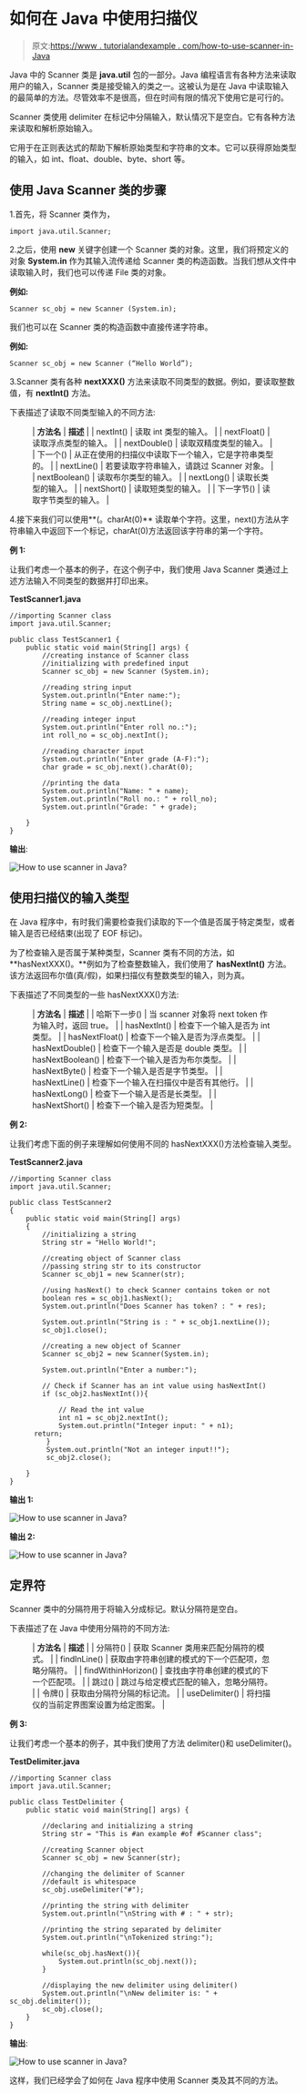 # 如何在 Java 中使用扫描仪

> 原文:[https://www . tutorialandexample . com/how-to-use-scanner-in-Java](https://www.tutorialandexample.com/how-to-use-scanner-in-java)

Java 中的 Scanner 类是 **java.util** 包的一部分。Java 编程语言有各种方法来读取用户的输入，Scanner 类是接受输入的类之一。这被认为是在 Java 中读取输入的最简单的方法。尽管效率不是很高，但在时间有限的情况下使用它是可行的。

Scanner 类使用 delimiter 在标记中分隔输入，默认情况下是空白。它有各种方法来读取和解析原始输入。

它用于在正则表达式的帮助下解析原始类型和字符串的文本。它可以获得原始类型的输入，如 int、float、double、byte、short 等。

## 使用 Java Scanner 类的步骤

1.首先，将 Scanner 类作为，

```
import java.util.Scanner;
```

2.之后，使用 **new** 关键字创建一个 Scanner 类的对象。这里，我们将预定义的对象 **System.in** 作为其输入流传递给 Scanner 类的构造函数。当我们想从文件中读取输入时，我们也可以传递 File 类的对象。

**例如:**

```
Scanner sc_obj = new Scanner (System.in);
```

我们也可以在 Scanner 类的构造函数中直接传递字符串。

**例如:**

```
Scanner sc_obj = new Scanner (“Hello World”);
```

3.Scanner 类有各种 **nextXXX()** 方法来读取不同类型的数据。例如，要读取整数值，有 **nextInt()** 方法。

下表描述了读取不同类型输入的不同方法:

<figure class="wp-block-table">

| **方法名** | **描述** |
| nextInt() | 读取 int 类型的输入。 |
| nextFloat() | 读取浮点类型的输入。 |
| nextDouble() | 读取双精度类型的输入。 |
| 下一个() | 从正在使用的扫描仪中读取下一个输入，它是字符串类型的。 |
| nextLine() | 若要读取字符串输入，请跳过 Scanner 对象。 |
| nextBoolean() | 读取布尔类型的输入。 |
| nextLong() | 读取长类型的输入。 |
| nextShort() | 读取短类型的输入。 |
| 下一字节() | 读取字节类型的输入。 |

</figure>

4.接下来我们可以使用**(。charAt(0)** 读取单个字符。这里，next()方法从字符串输入中返回下一个标记，charAt(0)方法返回该字符串的第一个字符。

**例 1:**

让我们考虑一个基本的例子，在这个例子中，我们使用 Java Scanner 类通过上述方法输入不同类型的数据并打印出来。

**TestScanner1.java**

```
//importing Scanner class
import java.util.Scanner;

public class TestScanner1 {
	public static void main(String[] args) {
		//creating instance of Scanner class
		//initializing with predefined input
		Scanner sc_obj = new Scanner (System.in);

		//reading string input
		System.out.println("Enter name:");
		String name = sc_obj.nextLine();

		//reading integer input
		System.out.println("Enter roll no.:");
		int roll_no = sc_obj.nextInt();

		//reading character input
		System.out.println("Enter grade (A-F):");
		char grade = sc_obj.next().charAt(0);

		//printing the data
		System.out.println("Name: " + name);
		System.out.println("Roll no.: " + roll_no);
		System.out.println("Grade: " + grade);

	}
}
```

**输出**:

![How to use scanner in Java?](../Images/7bdf307cf253a832b8b9bee061231ce8.png)  

## 使用扫描仪的输入类型

在 Java 程序中，有时我们需要检查我们读取的下一个值是否属于特定类型，或者输入是否已经结束(出现了 EOF 标记)。

为了检查输入是否属于某种类型，Scanner 类有不同的方法，如 **hasNextXXX()。**例如为了检查整数输入，我们使用了 **hasNextInt()** 方法。该方法返回布尔值(真/假)，如果扫描仪有整数类型的输入，则为真。

下表描述了不同类型的一些 hasNextXXX()方法:

<figure class="wp-block-table">

| **方法名** | **描述** |
| 哈斯下一步() | 当 scanner 对象将 next token 作为输入时，返回 true。 |
| hasNextInt() | 检查下一个输入是否为 int 类型。 |
| hasNextFloat() | 检查下一个输入是否为浮点类型。 |
| hasNextDouble() | 检查下一个输入是否是 double 类型。 |
| hasNextBoolean() | 检查下一个输入是否为布尔类型。 |
| hasNextByte() | 检查下一个输入是否是字节类型。 |
| hasNextLine() | 检查下一个输入在扫描仪中是否有其他行。 |
| hasNextLong() | 检查下一个输入是否是长类型。 |
| hasNextShort() | 检查下一个输入是否为短类型。 |

</figure>

**例 2:**

让我们考虑下面的例子来理解如何使用不同的 hasNextXXX()方法检查输入类型。

**TestScanner2.java**

```
//importing Scanner class
import java.util.Scanner;

public class TestScanner2
{
    public static void main(String[] args)
    {
        //initializing a string
        String str = "Hello World!";

        //creating object of Scanner class
        //passing string str to its constructor
        Scanner sc_obj1 = new Scanner(str);

        //using hasNext() to check Scanner contains token or not
        boolean res = sc_obj1.hasNext();
        System.out.println("Does Scanner has token? : " + res);

  		System.out.println("String is : " + sc_obj1.nextLine());
  		sc_obj1.close();

  		//creating a new object of Scanner
  		Scanner sc_obj2 = new Scanner(System.in);

  		System.out.println("Enter a number:");

        // Check if Scanner has an int value using hasNextInt()
        if (sc_obj2.hasNextInt()){

            // Read the int value
            int n1 = sc_obj2.nextInt();
            System.out.println("Integer input: " + n1);
	  return;
         }
         System.out.println("Not an integer input!!");
         sc_obj2.close();

    }
}
```

**输出 1:**

![How to use scanner in Java?](../Images/a3b48b68dc71353b5d446e7b0794b795.png)  

**输出 2:**

![How to use scanner in Java?](../Images/234137745f44c59c56364f9f0c982894.png)  

## 定界符

Scanner 类中的分隔符用于将输入分成标记。默认分隔符是空白。

下表描述了在 Java 中使用分隔符的不同方法:

<figure class="wp-block-table">

| **方法名** | **描述** |
| 分隔符() | 获取 Scanner 类用来匹配分隔符的模式。 |
| findInLine() | 获取由字符串创建的模式的下一个匹配项，忽略分隔符。 |
| findWithinHorizon() | 查找由字符串创建的模式的下一个匹配项。 |
| 跳过() | 跳过与给定模式匹配的输入，忽略分隔符。 |
| 令牌() | 获取由分隔符分隔的标记流。 |
| useDelimiter() | 将扫描仪的当前定界图案设置为给定图案。 |

</figure>

**例 3:**

让我们考虑一个基本的例子，其中我们使用了方法 delimiter()和 useDelimiter()。

**TestDelimiter.java**

```
//importing Scanner class
import java.util.Scanner;

public class TestDelimiter {
	public static void main(String[] args) {

		//declaring and initializing a string
		String str = "This is #an example #of #Scanner class";

		//creating Scanner object
		Scanner sc_obj = new Scanner(str);

		//changing the delimiter of Scanner 
		//default is whitespace
		sc_obj.useDelimiter("#");

		//printing the string with delimiter
		System.out.println("\nString with # : " + str);

		//printing the string separated by delimiter
		System.out.println("\nTokenized string:");

		while(sc_obj.hasNext()){
			System.out.println(sc_obj.next());
		}

		//displaying the new delimiter using delimiter()
		System.out.println("\nNew delimiter is: " + sc_obj.delimiter());
		sc_obj.close();
	}
}
```

**输出**:

![How to use scanner in Java?](../Images/ae2a323d344a9543b1315ebd63b642cc.png)  

这样，我们已经学会了如何在 Java 程序中使用 Scanner 类及其不同的方法。